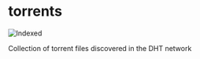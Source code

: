 torrents 
========
![Indexed](https://img.shields.io/badge/indexed-218793-blue)

Collection of torrent files discovered in the DHT network
